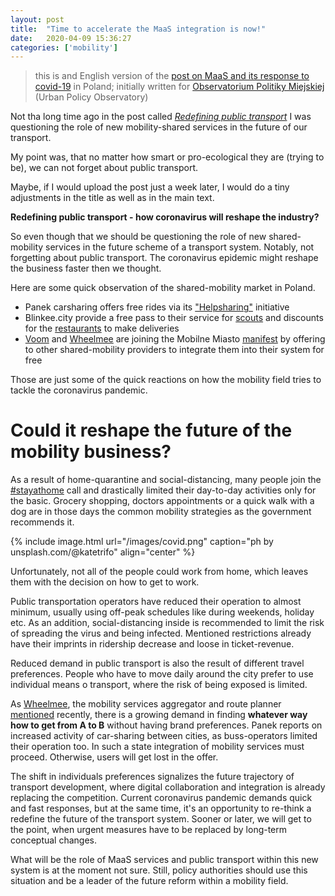 ```yaml
---
layout: post
title:  "Time to accelerate the MaaS integration is now!"
date:   2020-04-09 15:36:27
categories: ['mobility']
---
```

> this is and English version of the [post on MaaS and its response to covid-19](http://obserwatorium.miasta.pl/maasa-forma-czas-na-zdecydowane-dzialania/?fbclid=IwAR3qKlRuUPxWr_EZBQfGY8mYb78gGLpXhxinyRkcOSei3gOHsoii4eBgh_4) in Poland; initially written for [Observatorium Politiky Miejskiej](http://obserwatorium.miasta.pl/) (Urban Policy Observatory)

Not tha long time ago in the post called [*Redefining public transport*](http://straubd.me/blog/2020/02/public%20transport/Redefining-public-transport) I was questioning the role of new mobility-shared services in the future of our transport.

My point was, that no matter how smart or pro-ecological they are (trying to be), we can not forget about public transport.

Maybe, if I would upload the post just a week later, I would do a tiny adjustments in the title as well as in the main text.

**Redefining  public transport - how coronavirus will reshape the industry?**

So even though that we should be questioning the role of new shared-mobility services in the future scheme of a transport system. Notably, not forgetting about public transport. The coronavirus epidemic might reshape the business faster then we thought.

Here are some quick observation of the shared-mobility market in Poland.

- Panek carsharing offers free rides via its ["Helpsharing"](https://helpsharing.panekcs.pl/) initiative
- Blinkee.city provide a free pass to their service for [scouts](https://blinkee.city/pl/news/blinkee-for-heroes) and discounts for the [restaurants](https://blinkee.city/pl/news/mobilny-kelner-odlozcie-tace-lapcie-blinkee) to make deliveries
- [Voom](https://vooom.pl/blog/zmaasowana-pomoc-pokazswojpojazd-dolaczamy/) and [Wheelmee](https://medium.com/wheelme-shared-mobility-aggregator/apel-otwarty-do-firm-sharingowych-po%C5%82%C4%85czmy-si%C5%82y-w-walce-z-koronawirusem-b158757d7207) are joining the Mobilne Miasto [manifest](https://media-exp1.licdn.com/dms/document/C561FAQFWWZ2xyy-7wQ/feedshare-document-pdf-analyzed/0?e=1585728000&v=beta&t=NPFWnRlMtwNErzamrM-v2E4-dhxmgvrTFQ_Ydjh0tRo) by offering to other shared-mobility providers to integrate them into their system for free

Those are just some of the quick reactions on how the mobility field tries to tackle the coronavirus pandemic.

# Could it reshape the future of the mobility business? 

As a result of home-quarantine and social-distancing, many people join the [#stayathome](https://paper.dropbox.com/?q=%23stayathome) call and drastically limited their day-to-day activities only for the basic. Grocery shopping, doctors appointments or a quick walk with a dog are in those days the common mobility strategies as the government recommends it.

{% include image.html url="/images/covid.png" caption="ph by unsplash.com/@katetrifo" align="center" %}

Unfortunately, not all of the people could work from home, which leaves them with the decision on how to get to work.

Public transportation operators have reduced their operation to almost minimum, usually using off-peak schedules like during weekends, holiday etc. As an addition, social-distancing inside is recommended to limit the risk of spreading the virus and being infected. Mentioned restrictions already have their imprints in ridership decrease and loose in ticket-revenue.

Reduced demand in public transport is also the result of different travel preferences. People who have to move daily around the city prefer to use individual means o transport, where the risk of being exposed is limited.

As [Wheelmee](https://medium.com/wheelme-shared-mobility-aggregator/apel-otwarty-do-firm-sharingowych-po%C5%82%C4%85czmy-si%C5%82y-w-walce-z-koronawirusem-b158757d7207), the mobility services aggregator and route planner [mentioned](https://cyfrowa.rp.pl/biznes/45628-rower-auto-i-hulajnoga-w-jednej-aplikacji-tak-firmy-sie-ratuja) recently, there is a growing demand in finding **whatever way how to get from A to B** without having brand preferences. Panek reports on increased activity of car-sharing between cities, as buss-operators limited their operation too. In such a state integration of mobility services must proceed. Otherwise, users will get lost in the offer.

The shift in individuals preferences signalizes the future trajectory of transport development, where digital collaboration and integration is already replacing the competition. Current coronavirus pandemic demands quick and fast responses, but at the same time, it's an opportunity to re-think a redefine the future of the transport system. Sooner or later, we will get to the point, when urgent measures have to be replaced by long-term conceptual changes. 

What will be the role of MaaS services and public transport within this new system is at the moment not sure. Still, policy authorities should use this situation and be a leader of the future reform within a mobility field.